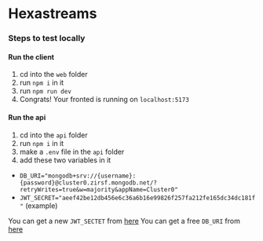# Hexastreams

### Steps to test locally

#### Run the client

1. cd into the `web` folder
2. run `npm i` in it
3. run `npm run dev`
4. Congrats! Your fronted is running on `localhost:5173`

#### Run the api

1. cd into the `api` folder
2. run `npm i` in it
3. make a `.env` file in the `api` folder
3. add these two variables in it
- `DB_URI="mongodb+srv://{username}:{password}@cluster0.zirsf.mongodb.net/?retryWrites=true&w=majority&appName=Cluster0"`
- `JWT_SECRET="aeef42be12db456e6c36a6b16e99826f257fa212fe165dc34dc181f"` (example)

You can get a new `JWT_SECTET` from [here](https://www.javainuse.com/jwtgenerator)
You can get a free `DB_URI` from [here](https://cloud.mongodb.com/v2/66f976f36145ac7ea9dd73f7#/clusters)
